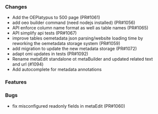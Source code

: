 ### Changes

- Add the OEPlatypus to 500 page (PR#1061)
- add oeo builder command (need nodejs installed) (PR#1056)
- API enforce column name format as well as table names (PR#1065)
- API simplify api tests (PR#1067)
- improve tables oemetadata json parsing/website loading time by reworking the oemetadata storage system (PR#1059)
- add migration to update the new metadata storage (PR#1072)
- adapt omi updates in tests (PR#1092)
- Rename metaEdit standalone ot metaBuilder and updated related text and url (#1094)
- Add autocomplete for metadata annotations


### Features


### Bugs
- fix misconfigured readonly fields in metaEdit (PR#1060)
